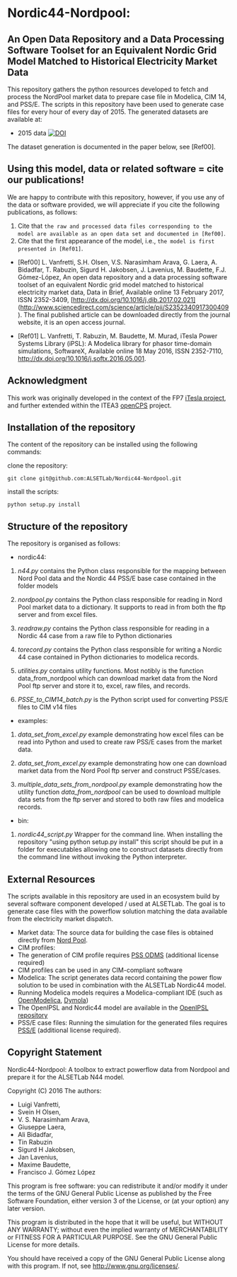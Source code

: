 # Nordic44-Nordpool:
## An Open Data Repository and a Data Processing Software Toolset for an Equivalent Nordic Grid Model Matched to Historical Electricity Market Data

This repository gathers the python resources developed to fetch and process the NordPool market data to prepare case file in Modelica, CIM 14, and PSS/E.
The scripts in this repository have been used to generate case files for every hour of every day of 2015.
The generated datasets are available at:
- 2015 data [![DOI](https://zenodo.org/badge/DOI/10.5281/zenodo.162907.svg)](https://doi.org/10.5281/zenodo.162907)

The dataset generation is documented in the paper below, see [Ref00].

## Using this model, data or related software = cite our publications!
We are happy to contribute with this repository, however, if you use any of the data or software provided, we will appreciate if you cite the following publications, as follows:

1. Cite that `the raw and processed data files corresponding to the model are available as an open data set and documented in [Ref00]`.
2. Cite that the first appearance of the model, i.e., `the model is first presented in [Ref01]`.


- [Ref00] L. Vanfretti, S.H. Olsen, V.S. Narasimham Arava, G. Laera, A. Bidadfar, T. Rabuzin, Sigurd H. Jakobsen, J. Lavenius, M. Baudette, F.J. Gómez-López, An open data repository and a data processing software toolset of an equivalent Nordic grid model matched to historical electricity market data, Data in Brief, Available online 13 February 2017, ISSN 2352-3409, [http://dx.doi.org/10.1016/j.dib.2017.02.021]
(http://www.sciencedirect.com/science/article/pii/S2352340917300409).
The final published article can be downloaded directly from the journal website, it is an open access journal.

- [Ref01] L. Vanfretti, T. Rabuzin, M. Baudette, M. Murad, iTesla Power Systems Library (iPSL): A Modelica library for phasor time-domain simulations, SoftwareX, Available online 18 May 2016, ISSN 2352-7110, http://dx.doi.org/10.1016/j.softx.2016.05.001.

## Acknowledgment

This work was originally developed in the context of the FP7 [iTesla project](http://www.itesla-project.eu/), and further extended within the ITEA3 [openCPS](https://itea3.org/project/opencps.html) project.

## Installation of the repository

The content of the repository can be installed using the following commands:

 clone the repository:

    git clone git@github.com:ALSETLab/Nordic44-Nordpool.git

 install the scripts:

    python setup.py install

## Structure of the repository

The repository is organised as follows:

- nordic44:
 1. *n44.py* contains the Python class responsible for the mapping between Nord Pool data and the Nordic 44 PSS/E base case contained in the folder models

 2. *nordpool.py* contains the Python class responsible for reading in Nord Pool market data to a dictionary. It supports to read in from both the ftp server and from excel files.

 3. *readraw.py* contains the Python class responsible for reading in a Nordic 44 case from a raw file to Python dictionaries

 4. *torecord.py* contains the Python class responsible for writing a Nordic 44 case contained in Python dictionaries to modelica records.

 5. *utilities.py* contains utility functions. Most notibly is the function data_from_nordpool which can download market data from the Nord Pool ftp server and store it to, excel, raw files, and records.

 4. *PSSE_to_CIM14_batch.py* is the Python script used for converting PSS/E files to CIM v14 files

- examples:
 1. *data_set_from_excel.py*  example demonstrating how excel files can be read into Python and used to create raw PSS/E cases from the market data.

 2. *data_set_from_excel.py* example demonstrating how one can download market data from the Nord Pool ftp server and construct PSSE/cases.

 3. *multiple_data_sets_from_nordpool.py* example demonstrating how the utility function *data_from_nordpool* can be used to download multiple data sets from the ftp server and stored to both raw files and modelica records.

- bin:
 1. *nordic44_script.py* Wrapper for the command line. When installing the repository "using python setup.py install" this script should be put in a folder for executables allowing one to construct datasets directly from the command line without invoking the Python interpreter.



## External Resources
The scripts available in this repository are used in an ecosystem build by several software component developed / used at ALSETLab.
The goal is to generate case files with the powerflow solution matching the data available from the electricity market dispatch.

- Market data:
The source data for building the case files is obtained directly from [Nord Pool](http://www.nordpoolspot.com/Market-data1/Power-system-data/Production1/Production1/ALL1/Hourly1/?view=table).
- CIM profiles:
 - The generation of CIM profile requires [PSS ODMS](http://w3.siemens.com/smartgrid/global/en/products-systems-solutions/software-solutions/planning-data-management-software/model-data-management/pages/pss-odms.aspx) (additional license required)
 - CIM profiles can be used in any CIM-compliant software
- Modelica:
The script generates data record containing the power flow solution to be used in combination with the ALSETLab Nordic44 model.
 - Running Modelica models requires a Modelica-compliant IDE (such as [OpenModelica](https://openmodelica.org/), [Dymola](http://www.dymola.com))
 - The OpenIPSL and Nordic44 model are available in the [OpenIPSL repository](https://github.com/openipsl/OpenIPSL)
- PSS/E case files:
Running the simulation for the generated files requires [PSS/E](http://w3.siemens.com/smartgrid/global/en/products-systems-solutions/software-solutions/planning-data-management-software/planning-simulation/Pages/PSS-E.aspx) (additional license required).

## Copyright Statement
Nordic44-Nordpool: A toolbox to extract powerflow data from Nordpool and prepare it for the ALSETLab N44 model.

Copyright (C) 2016 The authors:
- Luigi Vanfretti,
- Svein H Olsen,
- V. S. Narasimham Arava,
- Giuseppe Laera,
- Ali Bidadfar,
- Tin Rabuzin
- Sigurd H Jakobsen,
- Jan Lavenius,
- Maxime Baudette,
- Francisco J. Gómez López

This program is free software: you can redistribute it and/or modify
it under the terms of the GNU General Public License as published by
the Free Software Foundation, either version 3 of the License, or
(at your option) any later version.

This program is distributed in the hope that it will be useful,
but WITHOUT ANY WARRANTY; without even the implied warranty of
MERCHANTABILITY or FITNESS FOR A PARTICULAR PURPOSE.  See the
GNU General Public License for more details.

You should have received a copy of the GNU General Public License
along with this program.  If not, see <http://www.gnu.org/licenses/>.
